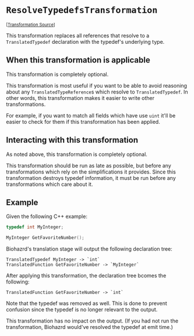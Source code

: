`ResolveTypedefsTransformation`
===================================================================================================

<small>\[[Transformation Source](../../Biohazrd.CSharp/#Transformations/ResolveTypedefsTransformation.cs)\]</small>

This transformation replaces all references that resolve to a `TranslatedTypedef` declaration with the typedef's underlying type.

## When this transformation is applicable

This transformation is completely optional.

This transformation is most useful if you want to be able to avoid reasoning about any `TranslatedTypeReference`s which resolve to `TranslatedTypedef`. In other words, this transformation makes it easier to write other transformations.

For example, if you want to match all fields which have use `uint` it'll be easier to check for them if this transformation has been applied.

## Interacting with this transformation

As noted above, this transformation is completely optional.

This transformation should be run as late as possible, but before any transformations which rely on the simplifications it provides. Since this transformation destroys typedef information, it must be run before any transformations which care about it.

## Example

Given the following C++ example:

```cpp
typedef int MyInteger;

MyInteger GetFavoriteNumber();
```

Biohazrd's translation stage will output the following declaration tree:

```
TranslatedTypedef MyInteger -> `int`
TranslatedFunction GetFavoriteNumber -> `MyInteger`
```

After applying this transformation, the declaration tree bcomes the following:

```
TranslatedFunction GetFavoriteNumber -> `int`
```

Note that the typedef was removed as well. This is done to prevent confusion since the typedef is no longer relevant to the output.

This transformation has no impact on the output. (If you had not run the transformation, Biohazrd would've resolved the typedef at emit time.)
